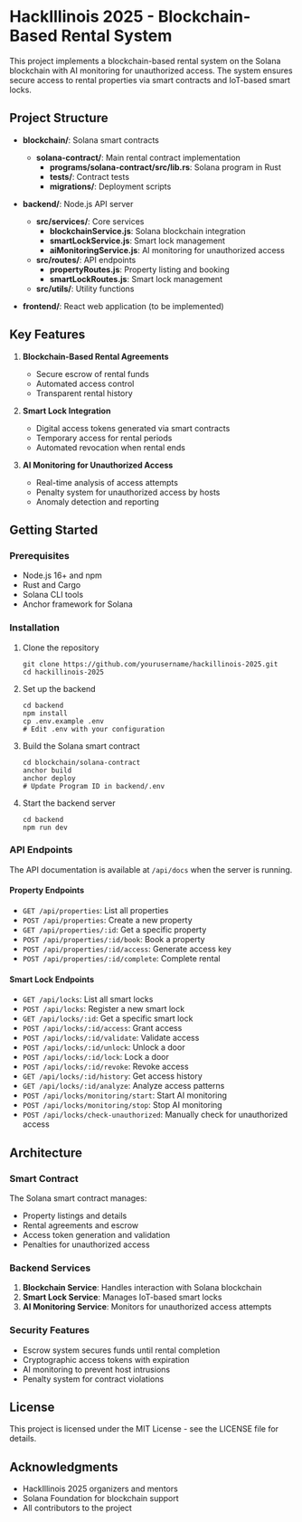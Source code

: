 # HackIllinois 2025 - Blockchain-Based Rental System

This project implements a blockchain-based rental system on the Solana blockchain with AI monitoring for unauthorized access. The system ensures secure access to rental properties via smart contracts and IoT-based smart locks.

## Project Structure

- **blockchain/**: Solana smart contracts
  - **solana-contract/**: Main rental contract implementation
    - **programs/solana-contract/src/lib.rs**: Solana program in Rust
    - **tests/**: Contract tests
    - **migrations/**: Deployment scripts

- **backend/**: Node.js API server
  - **src/services/**: Core services
    - **blockchainService.js**: Solana blockchain integration
    - **smartLockService.js**: Smart lock management
    - **aiMonitoringService.js**: AI monitoring for unauthorized access
  - **src/routes/**: API endpoints
    - **propertyRoutes.js**: Property listing and booking
    - **smartLockRoutes.js**: Smart lock management
  - **src/utils/**: Utility functions

- **frontend/**: React web application (to be implemented)

## Key Features

1. **Blockchain-Based Rental Agreements**
   - Secure escrow of rental funds
   - Automated access control
   - Transparent rental history

2. **Smart Lock Integration**
   - Digital access tokens generated via smart contracts
   - Temporary access for rental periods
   - Automated revocation when rental ends

3. **AI Monitoring for Unauthorized Access**
   - Real-time analysis of access attempts
   - Penalty system for unauthorized access by hosts
   - Anomaly detection and reporting

## Getting Started

### Prerequisites

- Node.js 16+ and npm
- Rust and Cargo
- Solana CLI tools
- Anchor framework for Solana

### Installation

1. Clone the repository
   ```
   git clone https://github.com/yourusername/hackillinois-2025.git
   cd hackillinois-2025
   ```

2. Set up the backend
   ```
   cd backend
   npm install
   cp .env.example .env
   # Edit .env with your configuration
   ```

3. Build the Solana smart contract
   ```
   cd blockchain/solana-contract
   anchor build
   anchor deploy
   # Update Program ID in backend/.env
   ```

4. Start the backend server
   ```
   cd backend
   npm run dev
   ```

### API Endpoints

The API documentation is available at `/api/docs` when the server is running.

#### Property Endpoints
- `GET /api/properties`: List all properties
- `POST /api/properties`: Create a new property
- `GET /api/properties/:id`: Get a specific property
- `POST /api/properties/:id/book`: Book a property
- `POST /api/properties/:id/access`: Generate access key
- `POST /api/properties/:id/complete`: Complete rental

#### Smart Lock Endpoints
- `GET /api/locks`: List all smart locks
- `POST /api/locks`: Register a new smart lock
- `GET /api/locks/:id`: Get a specific smart lock
- `POST /api/locks/:id/access`: Grant access
- `POST /api/locks/:id/validate`: Validate access
- `POST /api/locks/:id/unlock`: Unlock a door
- `POST /api/locks/:id/lock`: Lock a door
- `POST /api/locks/:id/revoke`: Revoke access
- `GET /api/locks/:id/history`: Get access history
- `GET /api/locks/:id/analyze`: Analyze access patterns
- `POST /api/locks/monitoring/start`: Start AI monitoring
- `POST /api/locks/monitoring/stop`: Stop AI monitoring
- `POST /api/locks/check-unauthorized`: Manually check for unauthorized access

## Architecture

### Smart Contract

The Solana smart contract manages:
- Property listings and details
- Rental agreements and escrow
- Access token generation and validation
- Penalties for unauthorized access

### Backend Services

1. **Blockchain Service**: Handles interaction with Solana blockchain
2. **Smart Lock Service**: Manages IoT-based smart locks
3. **AI Monitoring Service**: Monitors for unauthorized access attempts

### Security Features

- Escrow system secures funds until rental completion
- Cryptographic access tokens with expiration
- AI monitoring to prevent host intrusions
- Penalty system for contract violations

## License

This project is licensed under the MIT License - see the LICENSE file for details.

## Acknowledgments

- HackIllinois 2025 organizers and mentors
- Solana Foundation for blockchain support
- All contributors to the project